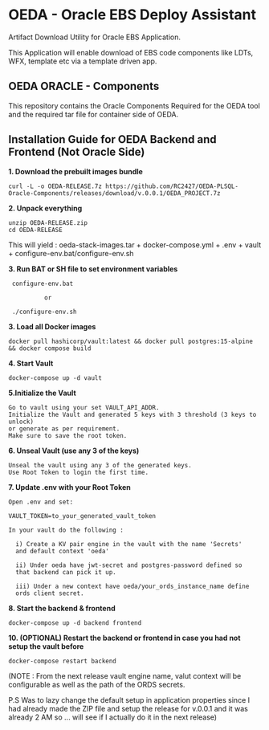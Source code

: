 # OEDA - Oracle EBS Deploy Assistant
Artifact Download Utility for Oracle EBS Application.

This Application will enable download of EBS code components like LDTs, WFX, template etc via a template driven app.

## OEDA ORACLE - Components
This repository contains the Oracle Components Required for the OEDA tool and the required tar file for container side of OEDA.

## **Installation Guide for OEDA Backend and Frontend (Not Oracle Side)**

**1. Download the prebuilt images bundle**

    curl -L -o OEDA-RELEASE.7z https://github.com/RC2427/OEDA-PLSQL-Oracle-Components/releases/download/v.0.0.1/OEDA_PROJECT.7z

**2. Unpack everything**

    unzip OEDA-RELEASE.zip
    cd OEDA-RELEASE

This will yield : oeda-stack-images.tar + docker-compose.yml + .env + vault + configure-env.bat/configure-env.sh

**3. Run BAT or SH file to set environment variables**

     configure-env.bat

              or

     ./configure-env.sh

**3. Load all Docker images**

    docker pull hashicorp/vault:latest && docker pull postgres:15-alpine && docker compose build

**4. Start Vault**

    docker-compose up -d vault

**5.Initialize the Vault**

    Go to vault using your set VAULT_API_ADDR.
    Initialize the Vault and generated 5 keys with 3 threshold (3 keys to unlock) 
    or generate as per requirement.
    Make sure to save the root token.

**6. Unseal Vault (use any 3 of the keys)**

    Unseal the vault using any 3 of the generated keys.
    Use Root Token to login the first time.

**7. Update .env with your Root Token**

    Open .env and set:
    
    VAULT_TOKEN=to_your_generated_vault_token

    In your vault do the following : 
 
      i) Create a KV pair engine in the vault with the name 'Secrets'
      and default context 'oeda' 
      
      ii) Under oeda have jwt-secret and postgres-password defined so 
      that backend can pick it up.
  
      iii) Under a new context have oeda/your_ords_instance_name define
      ords client secret.

**8. Start the backend & frontend**

    docker-compose up -d backend frontend

**10. (OPTIONAL) Restart the backend or frontend in case you had not setup the vault before**

    docker-compose restart backend

(NOTE : From the next release vault engine name, valut context will be configurable as well as the path of the ORDS secrets.

P.S Was to lazy change the default setup in application properties since I had already made the ZIP file and setup the release for v.0.0.1 and it was already 2 AM so ... will see if I actually do it in the next release)
